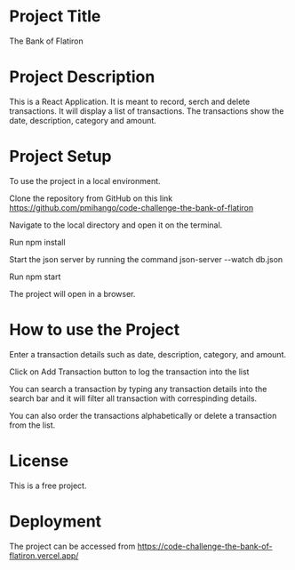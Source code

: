 # Project Title
The Bank of Flatiron

# Project Description

This is a React Application. It is meant to record, serch and delete transactions. It will display a list of transactions. 
The transactions show the date, description, category and amount.

# Project Setup
To use  the project in a local environment.

Clone the repository from GitHub on this link https://github.com/pmihango/code-challenge-the-bank-of-flatiron

Navigate to the local directory and open it on the terminal.

Run npm install 

Start the json server by running the command json-server --watch db.json 

Run npm start 

The project will open in a browser.

# How to use the Project

Enter a transaction details such as date, description, category, and amount. 

Click on Add Transaction button to log the transaction into the list

You can search a transaction by typing any transaction details into the search bar and it will filter all transaction with correspinding details.

You can also order the transactions alphabetically or delete a transaction from the list.

# License
This is a free project.

# Deployment

The project can be accessed from https://code-challenge-the-bank-of-flatiron.vercel.app/

